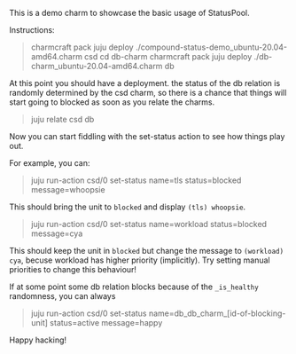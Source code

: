 This is a demo charm to showcase the basic usage of StatusPool.

Instructions:

> charmcraft pack
> juju deploy ./compound-status-demo_ubuntu-20.04-amd64.charm csd
> cd db-charm
> charmcraft pack
> juju deploy ./db-charm_ubuntu-20.04-amd64.charm db


At this point you should have a deployment. the status of the db relation is randomly determined by the csd charm, so there is a chance that things will start going to blocked as soon as you relate the charms.

> juju relate csd db

Now you can start fiddling with the set-status action to see how things play out.

For example, you can:
> juju run-action csd/0 set-status name=tls status=blocked message=whoopsie

This should bring the unit to `blocked` and display `(tls) whoopsie`.
> juju run-action csd/0 set-status name=workload status=blocked message=cya

This should keep the unit in `blocked` but change the message to `(workload) cya`, becuse workload has higher priority (implicitly).
Try setting manual priorities to change this behaviour!

If at some point some db relation blocks because of the `_is_healthy` randomness, you can always

> juju run-action csd/0 set-status name=db_db_charm_[id-of-blocking-unit] status=active message=happy

Happy hacking!